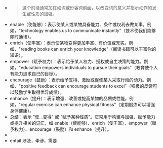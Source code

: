 - >这个前缀通常加在动词或形容词前面，以改变词的意义并指示动作的发生或性质的加强。
- enable（使能够）：表示使某人或某物具备能力、条件或权利去做某事。例如，"technology enables us to communicate instantly"（技术使我们能够即时通讯）。
- enrich（使丰富）：表示使某物变得更加丰富、有价值或充实。例如，"reading books can enrich your knowledge"（阅读书籍可以丰富你的知识）。
- empower（赋予权力）：表示给予某人权力、授权或自主决策的能力。例如，"education empowers individuals to pursue their goals"（教育使个人有能力追求自己的目标）。
- encourage（鼓励）：表示给予支持、激励或促使某人采取行动的动力。例如，"positive feedback can encourage students to excel"（积极的反馈可以鼓励学生取得优异成绩）。
- enhance（提升）：表示增强、改善或提高某物的品质或性能。例如，"regular exercise can enhance physical fitness"（定期锻炼可以增强身体健康）。
- 总结：表示 "使...变得" 或 "赋予某种性质"。它常用于构建与加强、赋予能力或提升相关的词汇，如 enable（使能够）、enrich（使丰富）、empower（赋予权力）、encourage（鼓励）和 enhance（提升）。
-
- entail 涉及，牵涉，需要